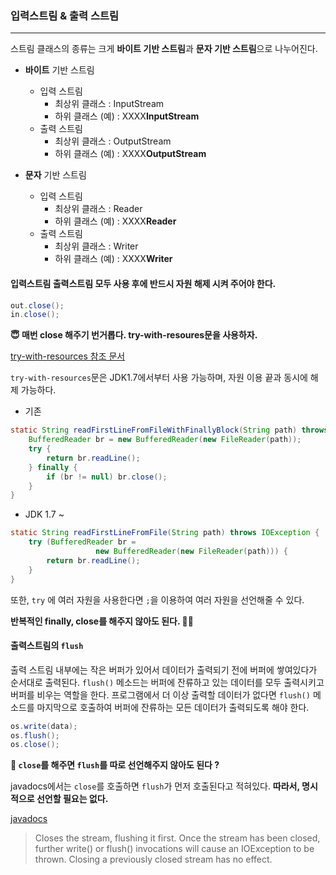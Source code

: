 ### 입력스트림 & 출력 스트림

---

스트림 클래스의 종류는 크게 **바이트 기반 스트림**과 **문자 기반 스트림**으로 나누어진다.

- **바이트** 기반 스트림
  - 입력 스트림
    - 최상위 클래스 : InputStream
    - 하위 클래스 (예) : XXXX**InputStream**
  - 출력 스트림
    - 최상위 클래스 : OutputStream
    - 하위 클래스 (예) : XXXX**OutputStream**

- **문자** 기반 스트림
  - 입력 스트림
    - 최상위 클래스 : Reader
    - 하위 클래스 (예) : XXXX**Reader**
  - 출력 스트림
    - 최상위 클래스 : Writer
    - 하위 클래스 (예) : XXXX**Writer**
    
#### 입력스트림 출력스트림 모두 사용 후에 **반드시** 자원 해제 시켜 주어야 한다.

```java
out.close();
in.close();
```

**😇 매번 close 해주기 번거롭다. try-with-resoures문을 사용하자.**

[try-with-resources 참조 문서](https://docs.oracle.com/javase/tutorial/essential/exceptions/tryResourceClose.html)

`try-with-resources`문은 JDK1.7에서부터 사용 가능하며, 자원 이용 끝과 동시에 해제 가능하다.

- 기존
```java
static String readFirstLineFromFileWithFinallyBlock(String path) throws IOException {
    BufferedReader br = new BufferedReader(new FileReader(path));
    try {
        return br.readLine();
    } finally {
        if (br != null) br.close();
    }
}
```

- JDK 1.7 ~
```java
static String readFirstLineFromFile(String path) throws IOException {
    try (BufferedReader br =
                   new BufferedReader(new FileReader(path))) {
        return br.readLine();
    }
}
```

또한, `try` 에 여러 자원을 사용한다면 `;`을 이용하여 여러 자원을 선언해줄 수 있다.

**반복적인 finally, close를 해주지 않아도 된다. 👍🏻**


#### 출력스트림의 `flush`

출력 스트림 내부에는 작은 버퍼가 있어서 데이터가 출력되기 전에 버퍼에 쌓여있다가 순서대로 출력된다.
`flush()` 메소드는 버퍼에 잔류하고 있는 데이터를 모두 출력시키고 버퍼를 비우는 역할을 한다.
프로그램에서 더 이상 출력할 데이터가 없다면 `flush()` 메소드를 마지막으로 호출하여 버퍼에 잔류하는 모든 데이터가 출력되도록 해야 한다.

```java
os.write(data);
os.flush();
os.close();
```

**🤔 `close`를 해주면 `flush`를 따로 선언해주지 않아도 된다 ?**

javadocs에서는 `close`를 호출하면 `flush`가 먼저 호출된다고 적혀있다.
**따라서, 명시적으로 선언할 필요는 없다.**

[javadocs](https://docs.oracle.com/javase/8/docs/api/java/io/Writer.html#close--)

> Closes the stream, flushing it first. Once the stream has been closed, further write() or flush() invocations will cause an IOException to be thrown. Closing a previously closed stream has no effect.